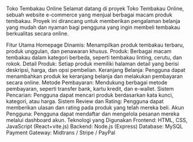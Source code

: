 Toko Tembakau Online
Selamat datang di proyek Toko Tembakau Online, sebuah website e-commerce yang menjual berbagai macam produk tembakau. Proyek ini dirancang untuk memberikan pengalaman belanja yang mudah dan nyaman bagi pengguna yang ingin membeli tembakau berkualitas secara online.

Fitur Utama
Homepage Dinamis: Menampilkan produk tembakau terbaru, produk unggulan, dan penawaran khusus.
Produk: Berbagai macam tembakau dalam kategori berbeda, seperti tembakau linting, cerutu, dan rokok.
Detail Produk: Setiap produk memiliki halaman detail yang berisi deskripsi, harga, dan opsi pembelian.
Keranjang Belanja: Pengguna dapat menambahkan produk ke keranjang belanja dan melakukan pembayaran secara online.
Metode Pembayaran: Mendukung berbagai metode pembayaran, seperti transfer bank, kartu kredit, dan e-wallet.
Sistem Pencarian: Pengguna dapat mencari produk berdasarkan kata kunci, kategori, atau harga.
Sistem Review dan Rating: Pengguna dapat memberikan ulasan dan rating pada produk yang telah mereka beli.
Akun Pengguna: Pengguna dapat mendaftar dan mengelola pesanan mereka melalui dashboard akun.
Teknologi yang Digunakan
Frontend: HTML, CSS, JavaScript (React+vite.js)
Backend: Node.js (Express)
Database: MySQL
Payment Gateway: Midtrans / Stripe / PayPal
